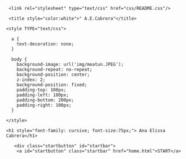 <html>



<head>

   
  
     <link rel="stylesheet" type="text/css" href="css/README.css"/>

     <title style="color:white">" A.E.Cabrera"</title>
    
    <style TYPE="text/css">
     
      a {
        text-decoration: none;
      }

      body {
        background-image: url('img/meatun.JPEG');
        background-repeat: no-repeat;
        background-position: center; 
        z-index: 2;
        background-position: fixed; 
        padding-top: 100px;
        padding-left: 100px;
        padding-bottom: 200px;
        padding-right: 100px;
      }

    </style>

</head>

  <body>
    
    <h1 style="font-family: cursive; font-size:75px;"> Ana Elissa Cabrera</h1>
   
       <div class="startbutton" id="startbar">
        <a id="startbutton" class="startbar" href="home.html">START</a>
    
  
  </body>








   
</html>






   
</html>